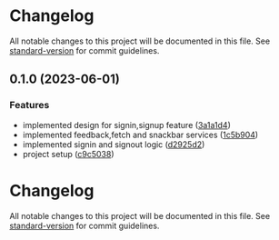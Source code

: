 # Changelog

All notable changes to this project will be documented in this file. See [standard-version](https://github.com/conventional-changelog/standard-version) for commit guidelines.

## 0.1.0 (2023-06-01)


### Features

* implemented design for signin,signup feature ([3a1a1d4](https://github.com/mino89/lighthouse-keeper/commit/3a1a1d4919b9708d1fc85b2c36723c7c6d080a37))
* implemented feedback,fetch and snackbar services ([1c5b904](https://github.com/mino89/lighthouse-keeper/commit/1c5b904f677056429bd4b4f3572451f95ac491ae))
* implemented signin and signout logic ([d2925d2](https://github.com/mino89/lighthouse-keeper/commit/d2925d214ff261694e86a7eadc8bf41b17f7e67c))
* project setup ([c9c5038](https://github.com/mino89/lighthouse-keeper/commit/c9c5038510c9754274aa2846a2feea2607d00ffe))

# Changelog

All notable changes to this project will be documented in this file. See [standard-version](https://github.com/conventional-changelog/standard-version) for commit guidelines.
